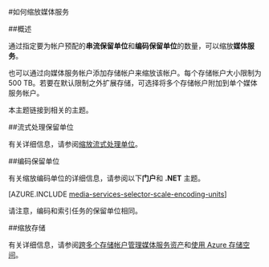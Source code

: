 <properties 
	pageTitle="如何缩放媒体服务" 
	description="了解如何通过指定要为帐户预配的“按需流式处理保留单位”和“编码保留单位”数，缩放媒体服务。" 
	services="media-services" 
	documentationCenter="" 
	authors="juliako" 
	manager="erikre" 
	editor=""/>  


<tags
	ms.service="media-services"
	ms.date="06/22/2016" 
	wacn.date=""/>  



#如何缩放媒体服务  

##概述

通过指定要为帐户预配的**串流保留单位**和**编码保留单位**的数量，可以缩放**媒体服务**。

也可以通过向媒体服务帐户添加存储帐户来缩放该帐户。每个存储帐户大小限制为 500 TB。若要在默认限制之外扩展存储，可选择将多个存储帐户附加到单个媒体服务帐户。

本主题链接到相关的主题。

##<a id="streaming_endpoins"></a>流式处理保留单位

有关详细信息，请参阅[缩放流式处理单位](/documentation/articles/media-services-manage-origins/#scale_streaming_endpoints)。

##<a id="encoding_reserved_units"></a>编码保留单位

有关缩放编码单位的详细信息，请参阅以下**门户**和 **.NET** 主题。

[AZURE.INCLUDE [media-services-selector-scale-encoding-units](../../includes/media-services-selector-scale-encoding-units.md)]

请注意，编码和索引任务的保留单位相同。

##<a id="storage"></a>缩放存储

有关详细信息，请参阅[跨多个存储帐户管理媒体服务资产](https://msdn.microsoft.com/zh-cn/library/azure/dn271889.aspx)和[使用 Azure 存储空间](https://msdn.microsoft.com/zh-cn/library/azure/dn767951.aspx)。

<!---HONumber=Mooncake_Quality_Review_1202_2016-->